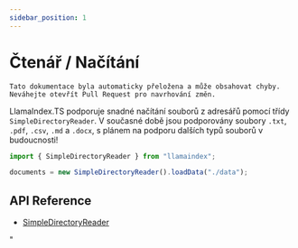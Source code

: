 ```yaml
---
sidebar_position: 1
---
```


# Čtenář / Načítání

`Tato dokumentace byla automaticky přeložena a může obsahovat chyby. Neváhejte otevřít Pull Request pro navrhování změn.`

LlamaIndex.TS podporuje snadné načítání souborů z adresářů pomocí třídy `SimpleDirectoryReader`. V současné době jsou podporovány soubory `.txt`, `.pdf`, `.csv`, `.md` a `.docx`, s plánem na podporu dalších typů souborů v budoucnosti!

```typescript
import { SimpleDirectoryReader } from "llamaindex";

documents = new SimpleDirectoryReader().loadData("./data");
```

## API Reference

- [SimpleDirectoryReader](../../api/classes/SimpleDirectoryReader.md)

"
